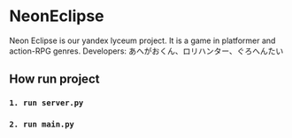 # NeonEclipse
Neon Eclipse is our yandex lyceum project.
It is a game in platformer and action-RPG genres.
Developers: あへがおくん、ロリハンター、ぐろへんたい
## How run project
### `1. run server.py`
### `2. run main.py`
